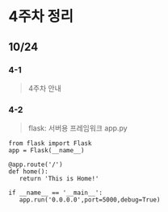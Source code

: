4주차 정리
==========

10/24
-----
### 4-1   
> 4주차 안내
### 4-2
> flask: 서버용 프레임워크
app.py
```
from flask import Flask
app = Flask(__name__)

@app.route('/')
def home():
   return 'This is Home!'

if __name__ == '__main__':  
   app.run('0.0.0.0',port=5000,debug=True)
```
